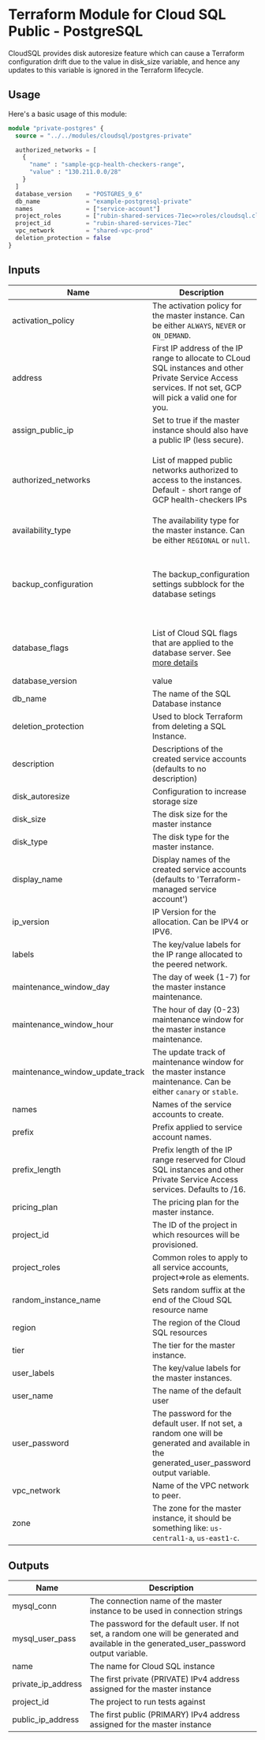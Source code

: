 # Terraform Module for Cloud SQL Public - PostgreSQL
CloudSQL provides disk autoresize feature which can cause a Terraform configuration drift due to the value in disk_size variable, and hence any updates to this variable is ignored in the Terraform lifecycle.

## Usage

Here's a basic usage of this module:

```terraform
module "private-postgres" {
  source = "../../modules/cloudsql/postgres-private"

  authorized_networks = [
    {
      "name" : "sample-gcp-health-checkers-range",
      "value" : "130.211.0.0/28"
    }
  ]
  database_version    = "POSTGRES_9_6"
  db_name             = "example-postgresql-private"
  names               = ["service-account"]
  project_roles       = ["rubin-shared-services-71ec=>roles/cloudsql.client"]
  project_id          = "rubin-shared-services-71ec"
  vpc_network         = "shared-vpc-prod"
  deletion_protection = false
}
```

## Inputs

| Name | Description | Type | Default | Required |
|------|-------------|------|---------|:--------:|
| activation\_policy | The activation policy for the master instance. Can be either `ALWAYS`, `NEVER` or `ON_DEMAND`. | `string` | `"ALWAYS"` | no |
| address | First IP address of the IP range to allocate to CLoud SQL instances and other Private Service Access services. If not set, GCP will pick a valid one for you. | `string` | `""` | no |
| assign\_public\_ip | Set to true if the master instance should also have a public IP (less secure). | `string` | `false` | no |
| authorized\_networks | List of mapped public networks authorized to access to the instances. Default - short range of GCP health-checkers IPs | `list(map(string))` | <pre>[<br>  {<br>    "name": "sample-gcp-health-checkers-range",<br>    "value": "130.211.0.0/28"<br>  }<br>]</pre> | no |
| availability\_type | The availability type for the master instance. Can be either `REGIONAL` or `null`. | `string` | `"REGIONAL"` | no |
| backup\_configuration | The backup\_configuration settings subblock for the database setings | <pre>object({<br>    enabled                        = bool<br>    start_time                     = string<br>    location                       = string<br>    point_in_time_recovery_enabled = bool<br>  })</pre> | <pre>{<br>  "enabled": false,<br>  "location": null,<br>  "point_in_time_recovery_enabled": false,<br>  "start_time": null<br>}</pre> | no |
| database\_flags | List of Cloud SQL flags that are applied to the database server. See [more details](https://cloud.google.com/sql/docs/mysql/flags) | <pre>list(object({<br>    name  = string<br>    value = string<br>  }))</pre> | `[]` | no |
| database\_version | value | `string` | `"POSTGRES_9_6"` | no |
| db\_name | The name of the SQL Database instance | `string` | `"example-postgresql-public"` | no |
| deletion\_protection | Used to block Terraform from deleting a SQL Instance. | `bool` | `true` | no |
| description | Descriptions of the created service accounts (defaults to no description) | `string` | `"Service Account created by Terraform"` | no |
| disk\_autoresize | Configuration to increase storage size | `bool` | `true` | no |
| disk\_size | The disk size for the master instance | `number` | `10` | no |
| disk\_type | The disk type for the master instance. | `string` | `"PD_SSD"` | no |
| display\_name | Display names of the created service accounts (defaults to 'Terraform-managed service account') | `string` | `"Terraform-managed service account"` | no |
| ip\_version | IP Version for the allocation. Can be IPV4 or IPV6. | `string` | `""` | no |
| labels | The key/value labels for the IP range allocated to the peered network. | `map(string)` | `{}` | no |
| maintenance\_window\_day | The day of week (1-7) for the master instance maintenance. | `number` | `1` | no |
| maintenance\_window\_hour | The hour of day (0-23) maintenance window for the master instance maintenance. | `number` | `23` | no |
| maintenance\_window\_update\_track | The update track of maintenance window for the master instance maintenance. Can be either `canary` or `stable`. | `string` | `"canary"` | no |
| names | Names of the service accounts to create. | `list(string)` | `[]` | no |
| prefix | Prefix applied to service account names. | `string` | `""` | no |
| prefix\_length | Prefix length of the IP range reserved for Cloud SQL instances and other Private Service Access services. Defaults to /16. | `number` | `16` | no |
| pricing\_plan | The pricing plan for the master instance. | `string` | `"PER_USE"` | no |
| project\_id | The ID of the project in which resources will be provisioned. | `string` | n/a | yes |
| project\_roles | Common roles to apply to all service accounts, project=>role as elements. | `list(string)` | `[]` | no |
| random\_instance\_name | Sets random suffix at the end of the Cloud SQL resource name | `bool` | `true` | no |
| region | The region of the Cloud SQL resources | `string` | `"us-central1"` | no |
| tier | The tier for the master instance. | `string` | `"db-f1-micro"` | no |
| user\_labels | The key/value labels for the master instances. | `map(string)` | `{}` | no |
| user\_name | The name of the default user | `string` | `"default"` | no |
| user\_password | The password for the default user. If not set, a random one will be generated and available in the generated\_user\_password output variable. | `string` | `""` | no |
| vpc\_network | Name of the VPC network to peer. | `string` | n/a | yes |
| zone | The zone for the master instance, it should be something like: `us-central1-a`, `us-east1-c`. | `string` | `"us-central1-a"` | no |

## Outputs

| Name | Description |
|------|-------------|
| mysql\_conn | The connection name of the master instance to be used in connection strings |
| mysql\_user\_pass | The password for the default user. If not set, a random one will be generated and available in the generated\_user\_password output variable. |
| name | The name for Cloud SQL instance |
| private\_ip\_address | The first private (PRIVATE) IPv4 address assigned for the master instance |
| project\_id | The project to run tests against |
| public\_ip\_address | The first public (PRIMARY) IPv4 address assigned for the master instance |
